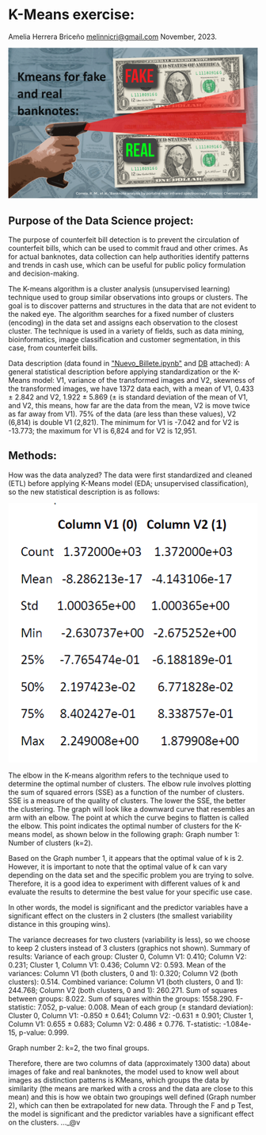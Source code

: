 # K-Means exercise: 
Amelia Herrera Briceño
melinnicri@gmail.com
November, 2023.

<p align="center"><img src="https://github.com/melinnicri/K-Means_exercise/blob/main/images/fake.png"></p>

## Purpose of the Data Science project: 
The purpose of counterfeit bill detection is to prevent the circulation of counterfeit bills, which can be used to commit fraud and other crimes. As for actual banknotes, data collection can help authorities identify patterns and trends in cash use, which can be useful for public policy formulation and decision-making.

The K-means algorithm is a cluster analysis (unsupervised learning) technique used to group similar observations into groups or clusters. The goal is to discover patterns and structures in the data that are not evident to the naked eye. The algorithm searches for a fixed number of clusters (encoding) in the data set and assigns each observation to the closest cluster. The technique is used in a variety of fields, such as data mining, bioinformatics, image classification and customer segmentation, in this case, from counterfeit bills.

Data description (data found in ["Nuevo_Billete.ipynb"](https://github.com/melinnicri/K-Means_exercise/blob/main/Nuevo_Billete_again.ipynb) and [DB](https://github.com/melinnicri/K-Means_exercise/blob/main/Backnotes.csv) attached): A general statistical description before applying standardization or the K-Means model: V1, variance of the transformed images and V2, skewness of the transformed images, we have 1372 data each, with a mean of V1, 0.433 ± 2.842 and V2, 1.922 ± 5.869 (± is standard deviation of the mean of V1, and V2, this means, how far are the data from the mean, V2 is move twice as far away from V1). 75% of the data (are less than these values), V2 (6,814) is double V1 (2,821). The minimum for V1 is -7.042 and for V2 is -13.773; the maximum for V1 is 6,824 and for V2 is 12,951.

## Methods: 
How was the data analyzed? The data were first standardized and cleaned (ETL) before applying K-Means model (EDA; unsupervised classification), so the new statistical description is as follows:
<p align="center"><img src="https://github.com/melinnicri/K-Means_exercise/blob/main/images/Columns.png"></p>

The elbow in the K-means algorithm refers to the technique used to determine the optimal number of clusters. The elbow rule involves plotting the sum of squared errors (SSE) as a function of the number of clusters. SSE is a measure of the quality of clusters. The lower the SSE, the better the clustering. The graph will look like a downward curve that resembles an arm with an elbow. The point at which the curve begins to flatten is called the elbow. This point indicates the optimal number of clusters for the K-means model, as shown below in the following graph:
Graph number 1: Number of clusters (k=2).

Based on the Graph number 1, it appears that the optimal value of k is 2. However, it is important to note that the optimal value of k can vary depending on the data set and the specific problem you are trying to solve. Therefore, it is a good idea to experiment with different values of k and evaluate the results to determine the best value for your specific use case.

In other words, the model is significant and the predictor variables have a significant effect on the clusters in 2 clusters (the smallest variability distance in this grouping wins).

The variance decreases for two clusters (variability is less), so we choose to keep 2 clusters instead of 3 clusters (graphics not shown).
Summary of results:
Variance of each group:
Cluster 0, Column V1: 0.410; Column V2: 0.231;
Cluster 1, Column V1: 0.436; Column V2: 0.593.
Mean of the variances:
Column V1 (both clusters, 0 and 1): 0.320;
Column V2 (both clusters): 0.514.
Combined variance:
Column V1 (both clusters, 0 and 1): 244.768;
Column V2 (both clusters, 0 and 1): 260.271.
Sum of squares between groups: 8.022.
Sum of squares within the groups: 1558.290.
F-statistic: 7.052, p-value: 0.008.
Mean of each group (± standard deviation):
Cluster 0, Column V1: -0.850 ± 0.641; Column V2: -0.631 ± 0.901;
Cluster 1, Column V1: 0.655 ± 0.683; Column V2: 0.486 ± 0.776.
T-statistic: -1.084e-15, p-value: 0.999.

Graph number 2: k=2, the two final groups.

Therefore, there are two columns of data (approximately 1300 data) about images of fake and real banknotes, the model used to know well about images as distinction patterns is KMeans, which groups the data by similarity (the means are marked with a cross and the data are close to this mean) and this is how we obtain two groupings well defined (Graph number 2), which can then be extrapolated for new data. Through the F and p Test, the model is significant and the predictor variables have a significant effect on the clusters. ..._@v
